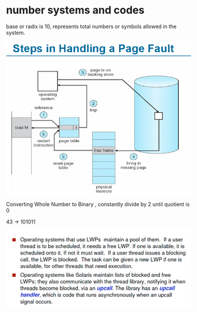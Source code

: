 # number systems and codes

base or radix is 10, represents total numbers or symbols allowed in the system. 

![](../.gitbook/assets/image%20%28131%29.png)

Converting Whole Number to Binary , constantly divide by 2 until quotient is 0

43 -&gt; 101011

![](../.gitbook/assets/image%20%2852%29.png)

